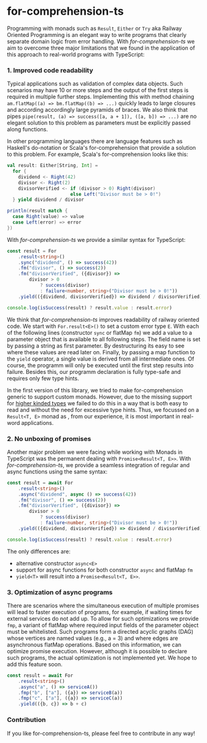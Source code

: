 # for-comprehension-ts

Programming with monads such as `Result`, `Either` or `Try` aka Railway Oriented Programming is an elegant way to write 
programs that clearly separate domain logic from error handling. With *for-comprehension-ts* we aim to overcome 
three major limitations that we found in the application of this approach to real-world programs with TypeScript:

### 1. Improved code readability
Typical applications such as validation of complex data objects. Such scenarios may have 10 or more steps and the 
output of the first steps is required in multiple further steps. Implementing this with method chaining
`am.flatMap((a) => bm.flatMap((b) => ...)` quickly leads to large closures and according accordingly large pyramids of 
braces. We also think that pipes `pipe(result, (a) => success([a, a + 1]), ([a, b]) => ...)` are no elegant solution to this 
problem as parameters must be explicitly passed along functions.  

In other programming languages there are language features such as Haskell's do-notation or Scala's for-comprehension 
that provide a solution to this problem. For example, Scala's for-comprehension looks like this:

```scala
val result: Either[String, Int] =
  for {
    dividend <- Right(42)
    divisor <- Right(2)
    divisorVerified <- if (divisor > 0) Right(divisor)
                       else Left("Divisor must be > 0!")
  } yield dividend / divisor

println(result match {
  case Right(value) => value
  case Left(error) => error
})
```

With *for-comprehension-ts* we provide a similar syntax for TypeScript:

```typescript
const result = For
    .result<string>()
    .sync("dividend", () => success(42))
    .fm("divisor", () => success(2))
    .fm("divisorVerified", ({divisor}) =>
        divisor > 0
            ? success(divisor)
            : failure<number, string>("Divisor must be > 0!"))
    .yield(({dividend, divisorVerified}) => dividend / divisorVerified)

console.log(isSuccess(result) ? result.value : result.error)
```

We think that *for-comprehension-ts* improves readability of railway oriented code. We start with `For.result<E>()` to 
set a custom error type `E`. With each of the following lines (constructor `sync` or flatMap `fm`) we add a value to 
a parameter object that is available to all following steps. The field name is set by passing a string as first 
parameter. By destructuring its easy to see where these values are read later on. 
Finally, by passing a map function to the `yield` operator, a single value is derived from all intermediate ones. 
Of course, the programm will only be executed until the first step results into failure. 
Besides this, our programm declaration is fully type-safe and requires only few type hints. 

In the first version of this library, we tried to make for-comprehension generic to support custom monads. 
However, due to the missing support for [higher kinded types](https://github.com/microsoft/TypeScript/issues/1213) we failed to do this in a way that is both 
easy to read and without the need for excessive type hints. Thus, we focussed on a `Result<T, E>` monad as , 
from our experience, it is most important in real-word applications. 

### 2. No unboxing of promises

Another major problem we were facing while working with Monads in TypeScript was the permanent dealing with 
`Promise<Result<T, E>>`. With *for-comprehension-ts*, we provide a seamless integration of regular and async functions 
using the same syntax:

```typescript
const result = await For
    .result<string>()
    .async("dividend", async () => success(42))
    .fm("divisor", () => success(2))
    .fm("divisorVerified", ({divisor}) =>
        divisor > 0
            ? success(divisor)
            : failure<number, string>("Divisor must be > 0!"))
    .yield(({dividend, divisorVerified}) => dividend / divisorVerified)

console.log(isSuccess(result) ? result.value : result.error)
```

The only differences are:
- alternative constructor `async<E>`
- support for async functions for both constructor `async` and flatMap `fm` 
- `yield<T>` will result into a `Promise<Result<T, E>>`.

### 3. Optimization of async programs

There are scenarios where the simultaneous execution of multiple promises will lead to faster execution of programs, 
for example, if waiting times for external services do not add up. To allow for such optimizations we provide `fmp`, a 
variant of flatMap where required input fields of the parameter object must be whitelisted. Such programs form a
directed acyclic graphs (DAG) whose vertices are named values (e.g., a = 3) and where edges are asynchronous flatMap 
operations. Based on this information, we can optimize promise execution. However, although it is possible to declare such 
programs, the actual optimization is not implemented yet. We hope to add this feature soon.

```typescript
const result = await For
    .result<string>()
    .async("a", () => serviceA())
    .fmp("b", ["a"], ({a}) => serviceB(a))
    .fmp("c", ["a"], ({a}) => serviceC(a))
    .yield(({b, c}) => b + c)
```

### Contribution

If you like for-comprehension-ts, please feel free to contribute in any way!